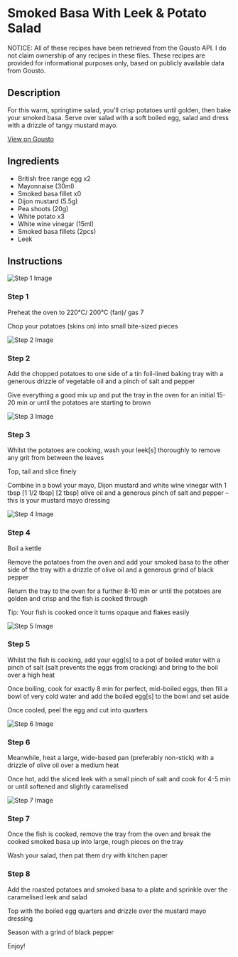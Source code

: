 # Smoked Basa With Leek & Potato Salad

NOTICE: All of these recipes have been retrieved from the Gousto API. I do not claim ownership of any recipes in these files. These recipes are provided for informational purposes only, based on publicly available data from Gousto.

## Description

For this warm, springtime salad, you'll crisp potatoes until golden, then bake your smoked basa. Serve over salad with a soft boiled egg, salad and dress with a drizzle of tangy mustard mayo. 

[View on Gousto](https://www.gousto.co.uk/recipes/cookbook/smoked-fish-leek-potato-salad)

## Ingredients

- British free range egg x2
- Mayonnaise (30ml)
- Smoked basa fillet x0
- Dijon mustard (5.5g)
- Pea shoots (20g)
- White potato x3
- White wine vinegar (15ml)
- Smoked basa fillets (2pcs)
- Leek

## Instructions

![Step 1 Image](https://production-media.gousto.co.uk/cms/recipe-step-image/Step-1-1589291911128-x200.jpg)

### Step 1

Preheat the oven to 220°C/ 200°C (fan)/ gas 7

Chop your potatoes (skins on) into small bite-sized pieces

![Step 2 Image](https://production-media.gousto.co.uk/cms/recipe-step-image/Step-2-1589291923648-x200.jpg)

### Step 2

Add the chopped potatoes to one side of a tin foil-lined baking tray with a generous drizzle of vegetable oil and a pinch of salt and pepper

Give everything a good mix up and put the tray in the oven for an initial 15-20 min or until the potatoes are starting to brown

![Step 3 Image](https://production-media.gousto.co.uk/cms/recipe-step-image/Step-3-1589291933982-x200.jpg)

### Step 3

Whilst the potatoes are cooking, wash your leek[s] thoroughly to remove any grit from between the leaves

Top, tail and slice finely

Combine in a bowl your mayo, Dijon mustard and white wine vinegar with 1 tbsp <span class="text-purple">[1 1/2 tbsp]</span> <span class="text-danger">[2 tbsp]</span> olive oil and a generous pinch of salt and pepper – this is your mustard mayo dressing

![Step 4 Image](https://production-media.gousto.co.uk/cms/recipe-step-image/Step-4-1589291945831-x200.jpg)

### Step 4

Boil a kettle

Remove the potatoes from the oven and add your smoked basa to the other side of the tray with a drizzle of olive oil and a generous grind of black pepper

Return the tray to the oven for a further 8-10 min or until the potatoes are golden and crisp and the fish is cooked through

Tip: Your fish is cooked once it turns opaque and flakes easily

![Step 5 Image](https://production-media.gousto.co.uk/cms/recipe-step-image/Step-5-1589291954623-x200.jpg)

### Step 5

Whilst the fish is cooking, add your egg[s] to a pot of boiled water with a pinch of salt (salt prevents the eggs from cracking) and bring to the boil over a high heat

Once boiling, cook for exactly 8 min for perfect, mid-boiled eggs, then fill a bowl of very cold water and add the boiled egg[s] to the bowl and set aside

Once cooled, peel the egg and cut into quarters

![Step 6 Image](https://production-media.gousto.co.uk/cms/recipe-step-image/Step-6-1589291966503-x200.jpg)

### Step 6

Meanwhile, heat a large, wide-based pan (preferably non-stick) with a drizzle of olive oil over a medium heat

Once hot, add the sliced leek with a small pinch of salt and cook for 4-5 min or until softened and slightly caramelised

![Step 7 Image](https://production-media.gousto.co.uk/cms/recipe-step-image/Step-7-1589291975588-x200.jpg)

### Step 7

Once the fish is cooked, remove the tray from the oven and break the cooked smoked basa up into large, rough pieces on the tray

Wash your salad, then pat them dry with kitchen paper

### Step 8

Add the roasted potatoes and smoked basa to a plate and sprinkle over the caramelised leek and salad

Top with the boiled egg quarters and drizzle over the mustard mayo dressing

Season with a grind of black pepper

Enjoy!

